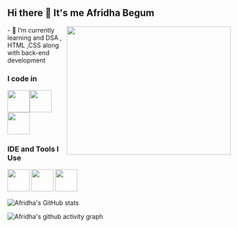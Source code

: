 ## Hi there 👋 It's me Afridha Begum

<img align="right" width="370" height="290" src="https://i.pinimg.com/originals/47/f0/34/47f0342cec72b800463bf003eac1257e.gif">                                                 
- 🌱 I’m currently learning and DSA , HTML ,CSS along with back-end development

### I code in
<img height="50" width="50" src="https://img.icons8.com/color/48/000000/python.png" /><img height="50" width="50" src="https://img.icons8.com/color/48/000000/html-5.png" /> <img height="50" width="50" src="https://img.icons8.com/color/48/000000/css3.png" />

### IDE and Tools I Use
<img height="50" width="50" src="https://img.icons8.com/color/48/000000/visual-studio-code-2019.png"/> <img height="50" width="50" src="https://img.icons8.com/color/50/000000/git.png"/> <img height="50" src="https://img.shields.io/badge/Netlify-00C7B7?style=for-the-badge&logo=netlify&logoColor=white"/>

![Afridha's GitHub stats](https://github-readme-stats.vercel.app/api?username=AfridhaBegum&theme=dark&show_icons=true&&hide=issues,contribs)

![Afridha's github activity graph](https://github-readme-activity-graph.vercel.app/graph?username=AfridhaBegum&bg_color=000000&color=e1e1e1&line=1ce329&point=e1e1e1&area=true&hide_border=true)
